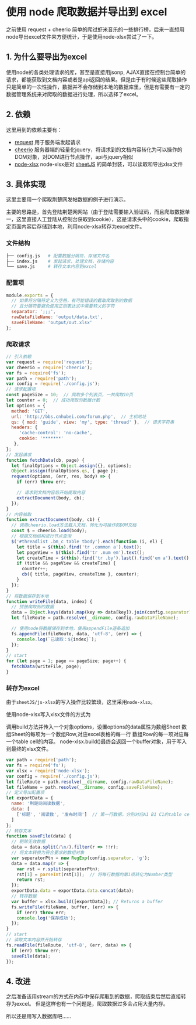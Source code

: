 # 使用 node 爬取数据并导出到 excel

之前使用 request + cheerio 简单的爬过虾米音乐的一些排行榜，后来一直想用node导出excel文件来方便统计，于是使用node-xlsx尝试了一下。

## 1. 为什么要导出为excel

使用node的各类处理请求的库，甚至是直接用jsonp, AJAX直接在控制台简单的请求，都能获取到文档内容或者是api返回的结果。但是由于有时候这些爬取操作只是简单的一次性操作，数据并不会存储到本地的数据库里，但是有需要有一定的数据管理系统来对爬取的数据进行处理，所以选择了excel。

## 2. 依赖

这里用到的依赖主要有：

* [request](https://github.com/request/request) 用于服务端发起请求
* [cheerio](https://github.com/cheeriojs/cheerio) 服务器端的轻量化jquery，将请求到的文档内容转化为可以操作的DOM对象，对DOM进行节点操作，api与jquery相似
* [node-xlsx](https://github.com/mgcrea/node-xlsx) node-xlsx是对 [sheetJS](https://github.com/SheetJS/js-xlsx) 的简单封装，可以读取和导出xlsx文件

## 3. 具体实现

这里主要用一个爬取荆楚网发帖数据的例子进行演示。

主要的思路是，首先登陆荆楚网网站（由于登陆需要输入验证码，而且爬取数据单一，这里直接人工登陆从控制台获取到cookie），这是请求头中的cookie，爬取指定页面内容后存储到本地，利用node-xlsx转存为excel文件。

### 文件结构

```bash
├── config.js   # 配置数据分隔符、存储文件名
├── index.js    # 发起请求，处理文档，存储内容
└── save.js     # 转存文本内容到excel
```

### 配置项

```javascript
module.exports = {
  // 如果将分隔符定义为空格，有可能错误的截取爬取到的数据
  // 且分隔符要避免使用正则表达式中需要转义的字符
  separator: ';;;',
  rawDataFileName: 'output/data.txt',
  saveFileName: 'output/out.xlsx'
};
```

### 爬取请求

```javascript
// 引入依赖
var request = require('request');
var cheerio = require('cheerio');
var fs = require('fs');
var path = require('path');
var config = require('./config.js');
// 请求配置项
const pageSize = 10;  // 爬取多个列表页，一共爬取10页
let counter = 0;  // 成功爬取的数据计数
let options = {
  method: 'GET',
  url: 'http://bbs.cnhubei.com/forum.php',  // 主机地址
  qs: { mod: 'guide', view: 'my', type: 'thread' },  // 请求字符串
  headers: {
     'cache-control': 'no-cache',
     cookie: '*******'
   },
};
// 发起请求
function fetchData(cb, page) {
  let finalOptions = Object.assign({}, options);
  Object.assign(finalOptions.qs, { page });
  request(options, (err, res, body) => {
    if (err) throw err;

    // 请求到文档内容后开始提取内容
    extractDocument(body, cb);
  });
}
// 内容抽取
function extractDocument(body, cb) {
  // 调用cheerio.load方法载入文档，转化为可操作的DOM文档
  const $ = cheerio.load(body);
  // 根据文档结构进行节点查询
  $('#threadlist .bm_c table tbody').each(function (i, el) {
    let title = $(this).find('tr .common a').text();
    let pageView = $(this).find('tr .num em').text();
    let createTime = $(this).find('tr .by').last().find('em a').text();
    if (title && pageView && createTime) {
      counter++;
      cb({ title, pageView, createTime }, counter);
    }
  });
}
// 将数据保存到本地
function writeFile(data, index) {
  // 拼接爬取到的数据
  data = Object.keys(data).map(key => data[key]).join(config.separator) + '\n';
  let fileRoute = path.resolve(__dirname, config.rawDataFileName);

  // 使用node将数据储存到本地，使用appendFile逐条追加
  fs.appendFile(fileRoute, data, 'utf-8', (err) => {
    console.log(`已读取：${index}`);
  });
}
// start
for (let page = 1; page <= pageSize; page++) {
  fetchData(writeFile, page);
}
```

### 转存为excel

由于`sheetJS/js-xlsx`的写入操作比较繁琐，这里采用`node-xlsx`。

使用node-xlsx写入xlsx文件的方式为

调用build方法并传入一个对象options，设置options的data属性为数组Sheet 数组Sheet的每项为一个数组Row,对应excel表格的每一行 数组Row的每一项对应每一个table cell的内容。 node-xlsx.build()最终会返回一个buffer对象，用于写入到最终的xlsx文件。

```javascript
var path = require('path');
var fs = require('fs');
var xlsx = require('node-xlsx');
var config = require('./config.js');
let fileRoute = path.resolve(__dirname, config.rawDataFileName);
let fileName = path.resolve(__dirname, config.saveFileName);
// 定义导出配置项
let exportData = {
  name: '荆楚网阅读数据',
  data: [
    ['标题', '阅读数', '发布时间']  // 第一行数据，分别对应A1 B1 C1的table cell的内容，即单元格标题
  ]
};
// 转存文本
function saveFile(data) {
  // 剔除无效数据
  data = data.split(/\n/).filter(r => !!r);
  // 将文本转换为符合要求的数组对象
  var seperatorPtn = new RegExp(config.separator, 'g');
  data = data.map(r => {
    var rst = r.split(seperatorPtn);
    rst[1] = parseInt(rst[1]);  // 将每行数据的第1项转化为Number类型
    return rst;
  });
  exportData.data = exportData.data.concat(data);
  // 转存数据
  var buffer = xlsx.build([exportData]); // Returns a buffer
  fs.writeFile(fileName, buffer, (err) => {
    if (err) throw err;
    console.log('保存成功');
  });
}
// start
// 读取文本内容并开始转存
fs.readFile(fileRoute, 'utf-8', (err, data) => {
  if (err) throw err;
  saveFile(data);
});
```

## 4. 改进

之后准备该用stream的方式在内存中保存爬取到的数据，爬取结束后然后直接转存为excel。 但是这样也有一个问题是，爬取数据过多会占用大量内存。

所以还是用写入数据库吧……
